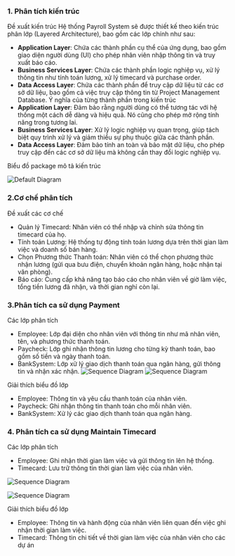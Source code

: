 ### 1. Phân tích kiến trúc
 Đề xuất kiến trúc
Hệ thống Payroll System sẽ được thiết kế theo kiến trúc phân lớp (Layered Architecture), bao gồm các lớp chính như sau:
- **Application Layer**: Chứa các thành phần cụ thể của ứng dụng, bao gồm giao diện người dùng (UI) cho phép nhân viên nhập thông tin và truy xuất báo cáo.
- **Business Services Layer**: Chứa các thành phần logic nghiệp vụ, xử lý thông tin như tính toán lương, xử lý timecard và purchase order.
- **Data Access Layer**: Chứa các thành phần để truy cập dữ liệu từ các cơ sở dữ liệu, bao gồm cả việc truy cập thông tin từ Project Management Database.
Ý nghĩa của từng thành phần trong kiến trúc
- **Application Layer**: Đảm bảo rằng người dùng có thể tương tác với hệ thống một cách dễ dàng và hiệu quả. Nó cũng cho phép mở rộng tính năng trong tương lai.
- **Business Services Layer**: Xử lý logic nghiệp vụ quan trọng, giúp tách biệt quy trình xử lý và giảm thiểu sự phụ thuộc giữa các thành phần.
- **Data Access Layer**: Đảm bảo tính an toàn và bảo mật dữ liệu, cho phép truy cập đến các cơ sở dữ liệu mà không cần thay đổi logic nghiệp vụ.
  
 Biểu đồ package mô tả kiến trúc

![Default Diagram](https://www.planttext.com/api/plantuml/png/R9112i8m44NtESNGaxJYHb0GgYlfOam7YIPfIQP2aPxCXKVo2YRQghNERdZ_puEvNs-fPtJS62rgb2Sy42HhR5sbDUIjPp89N0I4UUEihhMIoAgoiCIMt928izikYkVIYN5hrdXboNl8oPsL9F-dsulxHF416sL8eYkd95GCMHw1N_KS6I6JCjgdqaZtwEaL-3xjgYD9Ng4DLw9aI0wMJgHao_2w1m000F__0m00)
### 2.Cơ chế phân tích
Đề xuất các cơ chế
- Quản lý Timecard: Nhân viên có thể nhập và chỉnh sửa thông tin timecard của họ.
- Tính toán Lương: Hệ thống tự động tính toán lương dựa trên thời gian làm việc và doanh số bán hàng.
- Chọn Phương thức Thanh toán: Nhân viên có thể chọn phương thức nhận lương (gửi qua bưu điện, chuyển khoản ngân hàng, hoặc nhận tại văn phòng).
- Báo cáo: Cung cấp khả năng tạo báo cáo cho nhân viên về giờ làm việc, tổng tiền lương đã nhận, và thời gian nghỉ còn lại.
### 3.Phân tích ca sử dụng Payment
Các lớp phân tích 
- Employee: Lớp đại diện cho nhân viên với thông tin như mã nhân viên, tên, và phương thức thanh toán.
- Paycheck: Lớp ghi nhận thông tin lương cho từng kỳ thanh toán, bao gồm số tiền và ngày thanh toán.
- BankSystem: Lớp xử lý giao dịch thanh toán qua ngân hàng, gửi thông tin và nhận xác nhận.
![Sequence Diagram](https://www.planttext.com/api/plantuml/png/R8_D3S8m38Nldi8BT84UK0NYNi44bZ4YQlD3uXuoMm-Cn0eaGWGgSNtl-vxiv_eOabBKnSv0h3xYqORPPn489JPi0Zd5aJBVXATDk2StdNDIiG0V2xjTWx77azmNIOg1iXMdqAg2VVK2Zj6pfDJ0dxBRJXwykvfe_qmMhftHLwNso6-Ur7W7WxXBVVK5003__mC0)
![Sequence Diagram](https://www.planttext.com/api/plantuml/png/P951JiCm44NtFeML5I2rebilK46mO052wWacpgYDQe-3FKQAgfwi2ux45R1974ZmmjPyV_dz6NzTFhU1mNEqHcW38SWdsndN8ygJa7dXM3ytIkxOjxGVT0ABSwM3tYBn2_B1BSmUtoC6VXiSLzTAVhYs4MSnGjE5Fg0-5cWtraieM1U9bMnSh0tEi8_0AK_U1tcFX3vLvUd_q0UWuwuFZBPWwwJSQvqPhz7MwETqza01DBUEbi4wxpI6K1ei-TNKMQBNpXa4oW6c8LURIgvMihfThs-gtp6eANwGTsAIYpiTVyAhGlynRv6Q_9lV0000__y30000)

Giải thích biểu đồ lớp

- Employee: Thông tin và yêu cầu thanh toán của nhân viên.
- Paycheck: Ghi nhận thông tin thanh toán cho mỗi nhân viên.
- BankSystem: Xử lý các giao dịch thanh toán qua ngân hàng.
### 4. Phân tích ca sử dụng Maintain Timecard
Các lớp phân tích
- Employee: Ghi nhận thời gian làm việc và gửi thông tin lên hệ thống.
- Timecard: Lưu trữ thông tin thời gian làm việc của nhân viên.

![Sequence Diagram](https://www.planttext.com/api/plantuml/png/UhzxlqDnIM9HIMbk3bTYSab-aO9hRa5EVcLgAbS1K3WpERCWCQz48IGpDpKviIY5YmichQ1h1nUrKYWkJShDB87nDJIvO4oGCfWMAuNa_BoqpABSn9BC_3oW8eVKl1IGnG00003__mC0)

![Sequence Diagram](https://www.planttext.com/api/plantuml/png/UhzxlqDnIM9HIMbk3bToJc9niO9hRa5EVcLgga8rbm88f4BvdYbM2i4bHPbvwH3nlCJSL5IHujAatCoIaCpSrEJ4eXGDJIk5ilpC5AvQBgZ9C1cOoILGFhh9AOabG9DTW2I4dv5VMbGSdb-KdGfKc99VcfG3bKZEI2nAJ_KhpKrABO8R0RGExWKbGoK5NLq59GCzFIqbXFrMKASMAzXnEQJcfO0y3m000F__0m00)

Giải thích biểu đồ lớp
- Employee: Thông tin và hành động của nhân viên liên quan đến việc ghi nhận thời gian làm việc.
- Timecard: Thông tin chi tiết về thời gian làm việc của nhân viên cho các dự án
